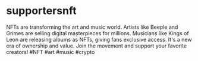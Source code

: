 # supportersnft
NFTs are transforming the art and music world. Artists like Beeple and Grimes are selling digital masterpieces for millions. Musicians like Kings of Leon are releasing albums as NFTs, giving fans exclusive access. It's a new era of ownership and value. Join the movement and support your favorite creators! #NFT #art #music #crypto 

